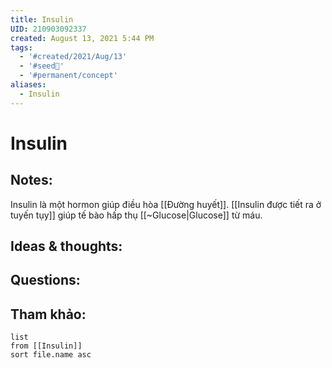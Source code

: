 ```yaml
---
title: Insulin
UID: 210903092337
created: August 13, 2021 5:44 PM
tags:
  - '#created/2021/Aug/13'
  - '#seed🥜'
  - '#permanent/concept'
aliases:
  - Insulin
---
```

# Insulin

## Notes:
Insulin là một hormon giúp điều hòa [[Đường huyết]]. [[Insulin được tiết ra ở tuyến tụy]] giúp tế bào hấp thụ [[~Glucose|Glucose]] từ máu.

## Ideas & thoughts:

## Questions:


## Tham khảo:
```dataview
list
from [[Insulin]]
sort file.name asc
```
